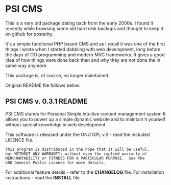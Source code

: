 # PSI CMS

This is a very old package dating back from the early 2000s. I found
it recently while browsing some old hard disk backups and thought to 
keep it on github for posterity.

It's a simple functional PHP based CMS and as I recall it was one of the first
things I wrote when I started dabbling with web development, long before
the days of OO programming and modern MVC frameworks. It gives a good idea
of how things were done back then and why they are not done the in same way
anymore.

This package is, of course, no longer maintained.

Original README file follows below:


PSI CMS v. 0.3.1 README
-----------------------

PSI CMS stands for Personal Simple Intuitive content management system 
It allows you to power up a simple dynamic website and to maintain it 
yourself without special knowledge in web development.

This software is released under the GNU GPL v.3 - read the included 
LICENCE file.

    This program is distributed in the hope that it will be useful,
    but WITHOUT ANY WARRANTY; without even the implied warranty of
    MERCHANTABILITY or FITNESS FOR A PARTICULAR PURPOSE.  See the
    GNU General Public License for more details.

For additional feature details - refer to the **CHANGELOG** file.
For installation instructions - read the **INSTALL** file.



